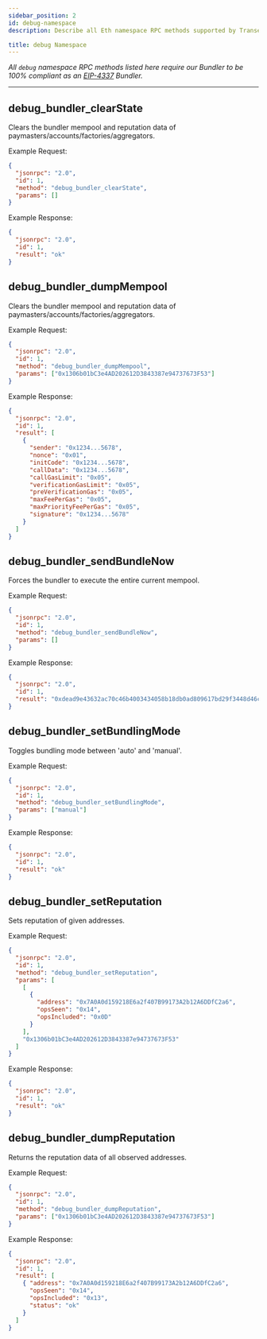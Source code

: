 ```yaml
---
sidebar_position: 2
id: debug-namespace
description: Describe all Eth namespace RPC methods supported by Transeptor.

title: debug Namespace
---
```


*All `debug` namespace RPC methods listed here require our Bundler to be 100% compliant as an [EIP-4337](https://eips.ethereum.org/EIPS/eip-4337) Bundler.*

<hr></hr>

## debug_bundler_clearState
Clears the bundler mempool and reputation data of paymasters/accounts/factories/aggregators.

Example Request:
```json
{
  "jsonrpc": "2.0",
  "id": 1,
  "method": "debug_bundler_clearState",
  "params": []
}
```

Example Response:
```json
{
  "jsonrpc": "2.0",
  "id": 1,
  "result": "ok"
}
```

## debug_bundler_dumpMempool
Clears the bundler mempool and reputation data of paymasters/accounts/factories/aggregators.

Example Request:
```json
{
  "jsonrpc": "2.0",
  "id": 1,
  "method": "debug_bundler_dumpMempool",
  "params": ["0x1306b01bC3e4AD202612D3843387e94737673F53"]
}
```

Example Response:
```json
{
  "jsonrpc": "2.0",
  "id": 1,
  "result": [
    {
      "sender": "0x1234...5678",
      "nonce": "0x01", 
      "initCode": "0x1234...5678",
      "callData": "0x1234...5678",
      "callGasLimit": "0x05",
      "verificationGasLimit": "0x05",
      "preVerificationGas": "0x05",
      "maxFeePerGas": "0x05",
      "maxPriorityFeePerGas": "0x05",
      "signature": "0x1234...5678"
    }
  ]
}
```

## debug_bundler_sendBundleNow
Forces the bundler to execute the entire current mempool.

Example Request:
```json
{
  "jsonrpc": "2.0",
  "id": 1,
  "method": "debug_bundler_sendBundleNow",
  "params": []
}
```

Example Response:
```json
{
  "jsonrpc": "2.0",
  "id": 1,
  "result": "0xdead9e43632ac70c46b4003434058b18db0ad809617bd29f3448d46ca9085576"
}
```

## debug_bundler_setBundlingMode
Toggles bundling mode between 'auto' and 'manual'.

Example Request:
```json
{
  "jsonrpc": "2.0",
  "id": 1,
  "method": "debug_bundler_setBundlingMode",
  "params": ["manual"]
}
```

Example Response:
```json
{
  "jsonrpc": "2.0",
  "id": 1,
  "result": "ok"
}
```

## debug_bundler_setReputation
Sets reputation of given addresses.

Example Request:
```json
{
  "jsonrpc": "2.0",
  "id": 1,
  "method": "debug_bundler_setReputation",
  "params": [
    [
      {
        "address": "0x7A0A0d159218E6a2f407B99173A2b12A6DDfC2a6",
        "opsSeen": "0x14",
        "opsIncluded": "0x0D"
      }
    ],
    "0x1306b01bC3e4AD202612D3843387e94737673F53"
  ]
}
```

Example Response:
```json
{
  "jsonrpc": "2.0",
  "id": 1,
  "result": "ok"
}
```

## debug_bundler_dumpReputation
Returns the reputation data of all observed addresses.

Example Request:
```json
{
  "jsonrpc": "2.0",
  "id": 1,
  "method": "debug_bundler_dumpReputation",
  "params": ["0x1306b01bC3e4AD202612D3843387e94737673F53"]
}
```

Example Response:
```json
{
  "jsonrpc": "2.0",
  "id": 1,
  "result": [
    { "address": "0x7A0A0d159218E6a2f407B99173A2b12A6DDfC2a6",
      "opsSeen": "0x14",
      "opsIncluded": "0x13",
      "status": "ok"
    }
  ]
}
```
